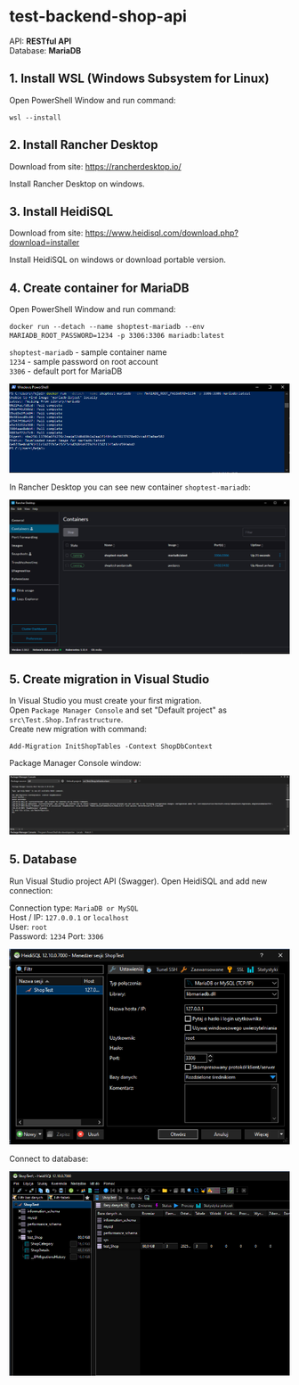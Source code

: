 # test-backend-shop-api
API: **RESTful API**  
Database: **MariaDB**

## 1. Install WSL (Windows Subsystem for Linux)

Open PowerShell Window and run command: 
```
wsl --install
```

## 2. Install Rancher Desktop

Download from site: https://rancherdesktop.io/  

Install Rancher Desktop on windows.


## 3. Install HeidiSQL

Download from site: https://www.heidisql.com/download.php?download=installer

Install HeidiSQL on windows or download portable version.

## 4. Create container for MariaDB

Open PowerShell Window and run command:
```
docker run --detach --name shoptest-mariadb --env MARIADB_ROOT_PASSWORD=1234 -p 3306:3306 mariadb:latest
```
`shoptest-mariadb` - sample container name  
`1234` - sample password on root account  
`3306` - default port for MariaDB  

![alt text](./img/powershell.png)

In Rancher Desktop you can see new container `shoptest-mariadb`:

![alt text](./img/rancherdesktop.png)

## 5. Create migration in Visual Studio

In Visual Studio you must create your first migration.  
Open `Package Manager Console` and set "Default project" as `src\Test.Shop.Infrastructure`.  
Create new migration with command:
```
Add-Migration InitShopTables -Context ShopDbContext
```

Package Manager Console window:

![alt text](./img/packagemanager.png)


## 5. Database

Run Visual Studio project API (Swagger).
Open HeidiSQL and add new connection:  

Connection type: `MariaDB or MySQL`  
Host / IP: `127.0.0.1` or `localhost`  
User: `root`  
Password: `1234`
Port: `3306`

![alt text](./img/heidisql_connection.png)

Connect to database:

![alt text](./img/heidisql_db.png)